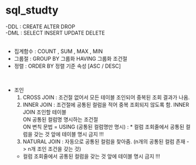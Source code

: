 # sql_studty

-DDL : CREATE ALTER DROP <br>
-DML : SELECT INSERT UPDATE DELETE <br>
<br>

- 집계함수 : COUNT , SUM , MAX , MIN <br>
- 그룹절 : GROUP BY 그룹화 HAVING 그룹화 조건절 <br>
- 정렬 : ORDER BY 정렬 기준 속성 [ASC / DESC] <br>
<br>

- 조인 <br>
  1. CROSS JOIN : 조건절 없어서 모든 테이블 조인되어 중복된 조회 결과가 나옴. <br>
  2. INNER JOIN : 조건절에 공통된 컬럼을 적어 중복 조회되지 않도록 함.
     INNER JOIN 조인할 테이블 <br>
     ON 공통된 컬럼명 명시하는 조건절 <br>
     ON 변칙 문법 = USING (공통된 컬럼명만 명시) : * 컬럼 조회줄에서 공통된 컬럼을 갖는 것 앞에 테이블 명시 금지 !!!<br>
  3. NATURAL JOIN : 자동으로 공통된 컬럼을 찾아줌. (n개의 공통된 컬럼 존재 -> n개 조인 조건을 갖는 것) <br>
  * 컬럼 조회줄에서 공통된 컬럼을 갖는 것 앞에 테이블 명시 금지 !!!


